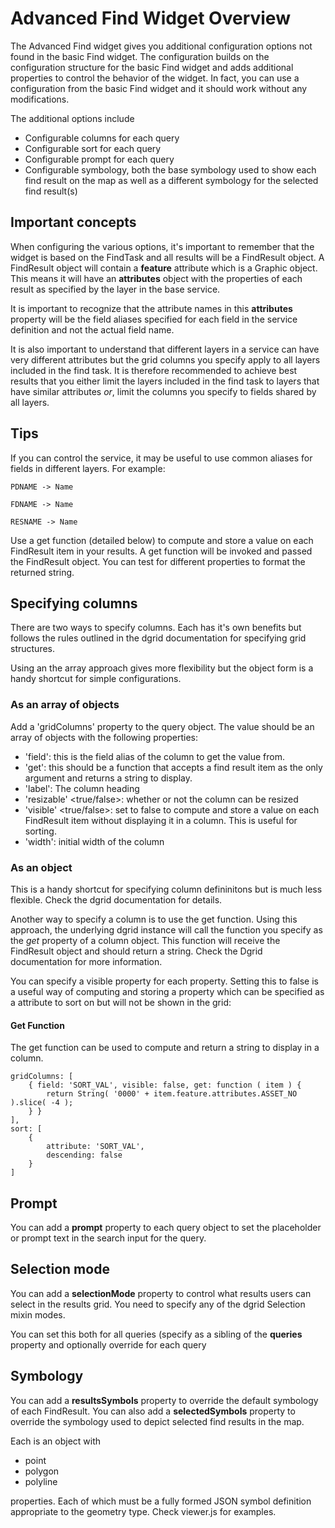# Advanced Find Widget Overview

The Advanced Find widget gives you additional configuration options not found in the basic Find widget.  The configuration builds on the configuration structure for the basic Find widget and adds additional properties to control the behavior of the widget.  In fact, you can use a configuration from the basic Find widget and it should work without any modifications.

The additional options include

* Configurable columns for each query
* Configurable sort for each query
* Configurable prompt for each query
* Configurable symbology, both the base symbology used to show each find result on the map as well as a different symbology for the selected find result(s)

## Important concepts

When configuring the various options, it's important to remember that the widget is based on the FindTask and all results will be a FindResult object.  A FindResult object will contain a **feature** attribute which is a Graphic object.  This means it will have an **attributes** object with the properties of each result as specified by the layer in the base service.

It is important to recognize that the attribute names in this **attributes** property will be the field aliases specified for each field in the service definition and not the actual field name.

It is also important to understand that different layers in a service can have very different attributes but the grid columns you specify apply to all layers included in the find task.  It is therefore recommended to achieve best results that you either limit the layers included in the find task to layers that have similar attributes *or*, limit the columns you specify to fields shared by all layers.

## Tips

If you can control the service, it may be useful to use common aliases for fields in different layers.  For example:

```
PDNAME -> Name
```

```
FDNAME -> Name
```

```
RESNAME -> Name
```

Use a get function (detailed below) to compute and store a value on each FindResult item in your results.  A get function will be invoked and passed the FindResult object.  You can test for different properties to format the returned string.


## Specifying columns

There are two ways to specify columns.  Each has it's own benefits but follows the rules outlined in the dgrid documentation for specifying grid structures.

Using an the array approach gives more flexibility but the object form is a handy shortcut for simple configurations.

### As an array of objects

Add a 'gridColumns' property to the query object.  The value should be an array of objects with the following properties:

- 'field': this is the field alias of the column to get the value from.
- 'get': this should be a function that accepts a find result item as the only argument and returns a string to display.
- 'label': The column heading
- 'resizable' <true/false>: whether or not the column can be resized
- 'visible' <true/false>: set to false to compute and store a value on each FindResult item without displaying it in a column.  This is useful for sorting.
- 'width': initial width of the column


### As an object

This is a handy shortcut for specifying column defininitons but is much less flexible.  Check the dgrid documentation for details.

Another way to specify a column is to use the get function.  Using this approach, the underlying dgrid instance will call the function you specify as the *get* property of a column object.  This function will receive the FindResult object and should return a string.  Check the Dgrid documentation for more information.

You can specify a visible property for each property.  Setting this to false is a useful way of computing and storing a property which can be specified as a attribute to sort on but will not be shown in the grid:

#### Get Function

The get function can be used to compute and return a string to display in a column.
```
gridColumns: [
    { field: 'SORT_VAL', visible: false, get: function ( item ) {
        return String( '0000' + item.feature.attributes.ASSET_NO ).slice( -4 );
    } }
],
sort: [
    {
        attribute: 'SORT_VAL',
        descending: false
    }
]
```

## Prompt

You can add a **prompt** property to each query object to set the placeholder or prompt text in the search input for the query.

## Selection mode

You can add a **selectionMode** property to control what results users can select in the results grid.  You need to specify any of the dgrid Selection mixin modes.

You can set this both for all queries (specify as a sibling of the **queries** property and optionally override for each query

## Symbology

You can add a **resultsSymbols** property to override the default symbology of each FindResult.  You can also add a **selectedSymbols** property to override the symbology used to depict selected find results in the map.

Each is an object with

* point
* polygon
* polyline

properties.  Each of which must be a fully formed JSON symbol definition appropriate to the geometry type.  Check viewer.js for examples.




